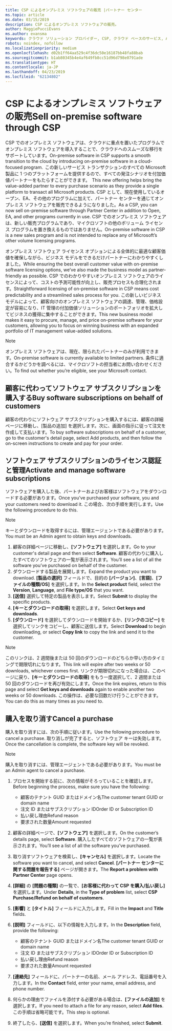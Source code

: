 ```yaml
---
title: CSP によるオンプレミス ソフトウェアの販売 |パートナー センター
ms.topic: article
ms.date: 03/15/2019
description: CSP によるオンプレミス ソフトウェアの販売。
author: MaggiePucciEvans
ms.author: evansma
keywords: クラウド ソリューション プロバイダー, CSP, クラウド ベースのサービス, Azure, Office 365, Dynamics, CSP パートナ, CSP での販売, 直接パートナー, CSP 直接パートナー, CSP 間接リセラー, 直接 CSP, 間接 CSP, 直接モデル, 間接モデル, 間接リセラー, 間接プロバイダー, プロバイダー, ディストリビューター, クラウド ソリューション プロバイダー プログラム
robots: noindex, nofollow
ms.localizationpriority: medium
ms.openlocfilehash: d02b1ff64aa529c4f36dc50e16187bb48fa88bab
ms.sourcegitcommit: b1ab80345b4e4af649fb8cc51d96d798e0791ade
ms.translationtype: HT
ms.contentlocale: ja-JP
ms.lasthandoff: 04/23/2019
ms.locfileid: "62134802"
---
```

# <a name="sell-on-premise-software-through-csp"></a><span data-ttu-id="dbad6-104">CSP によるオンプレミス ソフトウェアの販売</span><span class="sxs-lookup"><span data-stu-id="dbad6-104">Sell on-premise software through CSP</span></span>

<span data-ttu-id="dbad6-105">CSP でのオンプレミス ソフトウェアは、クラウドに重点を置いたプログラムでオンプレミス ソフトウェアを導入することで、クラウドへのスムーズな移行をサポートしています。</span><span class="sxs-lookup"><span data-stu-id="dbad6-105">On-premise software in CSP supports a smooth transition to the cloud by introducing on-premise software in a cloud-focused program.</span></span><span data-ttu-id="dbad6-106">  この新しいサービス トランザクションのすべての Microsoft 製品に 1 つのプラットフォームを提供するので、すべての発注シナリオを付加価値パートナーをもたらすことができます。</span><span class="sxs-lookup"><span data-stu-id="dbad6-106">  This new offering helps bring the value-added partner to every purchase scenario as they provide a single platform to transact all Microsoft products.</span></span> <span data-ttu-id="dbad6-107">CSP として、現在使用しているオープン、EA、その他のプログラムに加えて、パートナー センターを通じてオンプレミス ソフトウェアを販売できるようになりました。</span><span class="sxs-lookup"><span data-stu-id="dbad6-107">As a CSP, you can now sell on-premise software through Partner Center in addition to Open, EA, and other programs currently in use.</span></span> <span data-ttu-id="dbad6-108">CSP でのオンプレミス ソフトウェアは、新しい販売プログラムであり、マイクロソフトの他のボリューム ライセンス プログラムを置き換えるものではありません。</span><span class="sxs-lookup"><span data-stu-id="dbad6-108">On-premise software in CSP is a new sales program and is not intended to replace any of Microsoft’s other volume licensing programs.</span></span> 
 
<span data-ttu-id="dbad6-109">オンプレミス ソフトウェア ライセンス オプションによる全体的に最適な顧客価値を確保しながら、ビジネス モデルをできるだけパートナーにわかりやすくしました。</span><span class="sxs-lookup"><span data-stu-id="dbad6-109">While ensuring the best overall customer value with on-premise software licensing options, we’ve also made the business model as partner-friendly as possible.</span></span> <span data-ttu-id="dbad6-110">CSP でのわかりやすいオンプレミス ソフトウェアのライセンスによって、コストの予測可能性が向上し、販売プロセスも合理化されます。</span><span class="sxs-lookup"><span data-stu-id="dbad6-110">Straightforward licensing of on-premise software in CSP means cost predictability and a streamlined sales process for you.</span></span> <span data-ttu-id="dbad6-111">この新しいビジネス モデルによって、顧客向けのオンプレミス ソフトウェアの調達、管理、価格設定が容易になり、IT 管理の付加価値ソリューションのポートフォリオを拡大してビジネスの獲得に集中することができます。</span><span class="sxs-lookup"><span data-stu-id="dbad6-111">This new business model makes it easy to procure, manage, and price on-premise software for your customers, allowing you to focus on winning business with an expanded portfolio of IT management value-added solutions.</span></span> 

>[!NOTE]
><span data-ttu-id="dbad6-112">オンプレミス ソフトウェアは、現在、限られたパートナーのみが利用できます。</span><span class="sxs-lookup"><span data-stu-id="dbad6-112">On-premise software is currently available to limited partners.</span></span> <span data-ttu-id="dbad6-113">条件に適合するかどうかを調べるには、マイクロソフトの担当者にお問い合わせください。</span><span class="sxs-lookup"><span data-stu-id="dbad6-113">To find out whether you’re eligible, see your Microsoft contact.</span></span> 


## <a name="buy-software-subscriptions-on-behalf-of-customers"></a><span data-ttu-id="dbad6-114">顧客に代わってソフトウェア サブスクリプションを購入する</span><span class="sxs-lookup"><span data-stu-id="dbad6-114">Buy software subscriptions on behalf of customers</span></span>

<span data-ttu-id="dbad6-115">顧客の代わりにソフトウェア サブスクリプションを購入するには、顧客の詳細ページに移動し、[製品の追加] を選択します。次に、画面の指示に従って注文を作成して支払います。</span><span class="sxs-lookup"><span data-stu-id="dbad6-115">To buy software subscriptions on behalf of a customer, go to the customer's detail page, select Add products, and then follow the on-screen instructions to create and pay for your order.</span></span>

## <a name="activate-and-manage-software-subscriptions"></a><span data-ttu-id="dbad6-116">ソフトウェア サブスクリプションのライセンス認証と管理</span><span class="sxs-lookup"><span data-stu-id="dbad6-116">Activate and manage software subscriptions</span></span>

<span data-ttu-id="dbad6-117">ソフトウェアを購入した後、パートナーおよびお客様はソフトウェアをダウンロードする必要があります。</span><span class="sxs-lookup"><span data-stu-id="dbad6-117">Once you’ve purchased your software, you and your customers need to download it.</span></span> <span data-ttu-id="dbad6-118">この場合、次の手順を実行します。</span><span class="sxs-lookup"><span data-stu-id="dbad6-118">Use the following procedure to do this.</span></span> 

>[!NOTE]
><span data-ttu-id="dbad6-119">キーとダウンロードを取得するには、管理エージェントである必要があります。</span><span class="sxs-lookup"><span data-stu-id="dbad6-119">You must be an Admin agent to obtain keys and downloads.</span></span> 

1. <span data-ttu-id="dbad6-120">顧客の詳細ページに移動し、**[ソフトウェア]** を選択します。</span><span class="sxs-lookup"><span data-stu-id="dbad6-120">Go to your customer's detail page and then select **Software**.</span></span> <span data-ttu-id="dbad6-121">顧客の代わりに購入したすべてのソフトウェアの一覧が表示されます。</span><span class="sxs-lookup"><span data-stu-id="dbad6-121">You’ll see a list of all the software you’ve purchased on behalf of the customer.</span></span> 
2.  <span data-ttu-id="dbad6-122">ダウンロードする製品を展開します。</span><span class="sxs-lookup"><span data-stu-id="dbad6-122">Expand the product you want to download.</span></span> <span data-ttu-id="dbad6-123">**[製品の選択]** フィールドで、目的の **[バージョン]**、**[言語]**、**[ファイルの種類/OS]** を選択します。</span><span class="sxs-lookup"><span data-stu-id="dbad6-123">In the **Select product** field, select the **Version**, **Language**, and **File type/OS** that you want.</span></span> 
3.  <span data-ttu-id="dbad6-124">**[送信]** 選択して特定の製品を表示します。</span><span class="sxs-lookup"><span data-stu-id="dbad6-124">Select **Submit** to display the specific products.</span></span> 
4.  <span data-ttu-id="dbad6-125">**[キーとダウンロードの取得]** を選択します。</span><span class="sxs-lookup"><span data-stu-id="dbad6-125">Select **Get keys and downloads**.</span></span> 
5.  <span data-ttu-id="dbad6-126">**[ダウンロード]** を選択してダウンロードを開始するか、**[リンクのコピー]** を選択してリンクをコピーし、顧客に送信します。</span><span class="sxs-lookup"><span data-stu-id="dbad6-126">Select **Download** to begin downloading, or select **Copy link** to copy the link and send it to the customer.</span></span> 

>[!NOTE]
><span data-ttu-id="dbad6-127">このリンクは、2 週間後または 50 回のダウンロードのどちらか早い方のタイミングで期限切れになります。</span><span class="sxs-lookup"><span data-stu-id="dbad6-127">This link will expire after two weeks or 50 downloads, whichever comes first.</span></span> <span data-ttu-id="dbad6-128">リンクが期限切れになった場合は、このページに戻り、**[キーとダウンロードの取得]** をもう一度選択して、2 週間または 50 回のダウンロードを再び有効にします。</span><span class="sxs-lookup"><span data-stu-id="dbad6-128">Once the link expires, return to this page and select **Get keys and downloads** again to enable another two weeks or 50 downloads.</span></span> <span data-ttu-id="dbad6-129">この操作は、必要な回数だけ行うことができます。</span><span class="sxs-lookup"><span data-stu-id="dbad6-129">You can do this as many times as you need to.</span></span> 


## <a name="cancel-a-purchase"></a><span data-ttu-id="dbad6-130">購入を取り消す</span><span class="sxs-lookup"><span data-stu-id="dbad6-130">Cancel a purchase</span></span>
<span data-ttu-id="dbad6-131">購入を取り消すには、次の手順に従います。</span><span class="sxs-lookup"><span data-stu-id="dbad6-131">Use the following procedure to cancel a purchase.</span></span> <span data-ttu-id="dbad6-132">取り消しが完了すると、ソフトウェア キーは失効します。</span><span class="sxs-lookup"><span data-stu-id="dbad6-132">Once the cancellation is complete, the software key will be revoked.</span></span> 

>[!NOTE]
><span data-ttu-id="dbad6-133">購入を取り消すには、管理エージェントである必要があります。</span><span class="sxs-lookup"><span data-stu-id="dbad6-133">You must be an Admin agent to cancel a purchase.</span></span> 

1.  <span data-ttu-id="dbad6-134">プロセスを開始する前に、次の情報がそろっていることを確認します。</span><span class="sxs-lookup"><span data-stu-id="dbad6-134">Before beginning the process, make sure you have the following:</span></span> 
    -   <span data-ttu-id="dbad6-135">顧客のテナント GUID またはドメイン名</span><span class="sxs-lookup"><span data-stu-id="dbad6-135">The customer tenant GUID or domain name</span></span>
    -   <span data-ttu-id="dbad6-136">注文 ID またはサブスクリプション ID</span><span class="sxs-lookup"><span data-stu-id="dbad6-136">Order ID or Subscription ID</span></span>
    -   <span data-ttu-id="dbad6-137">払い戻し理由</span><span class="sxs-lookup"><span data-stu-id="dbad6-137">Refund reason</span></span>
    -   <span data-ttu-id="dbad6-138">要求された数量</span><span class="sxs-lookup"><span data-stu-id="dbad6-138">Amount requested</span></span>

2.  <span data-ttu-id="dbad6-139">顧客の詳細ページで、**[ソフトウェア]** を選択します。</span><span class="sxs-lookup"><span data-stu-id="dbad6-139">On the customer’s details page, select **Software**.</span></span> <span data-ttu-id="dbad6-140">購入したすべてのソフトウェアの一覧が表示されます。</span><span class="sxs-lookup"><span data-stu-id="dbad6-140">You’ll see a list of all the software you’ve purchased.</span></span> 

3.  <span data-ttu-id="dbad6-141">取り消すソフトウェアを検索し、**[キャンセル]** を選択します。</span><span class="sxs-lookup"><span data-stu-id="dbad6-141">Locate the software you want to cancel, and select **Cancel**.</span></span> <span data-ttu-id="dbad6-142">**[パートナー センターに関する問題を報告する]** ページが開きます。</span><span class="sxs-lookup"><span data-stu-id="dbad6-142">The **Report a problem with Partner Center** page opens.</span></span> 

4.  <span data-ttu-id="dbad6-143">**[詳細]** の **[問題の種類]** の一覧で、**[お客様に代わって CSP を購入/払い戻し]** を選択します。</span><span class="sxs-lookup"><span data-stu-id="dbad6-143">Under **Details**, in the **Type of problem** list, select **CSP Purchase/Refund on behalf of customers**.</span></span>

5.  <span data-ttu-id="dbad6-144">**[影響]** と **[タイトル]** フィールドに入力します。</span><span class="sxs-lookup"><span data-stu-id="dbad6-144">Fill in the **Impact** and **Title** fields.</span></span> 

6.  <span data-ttu-id="dbad6-145">**[説明]** フィールドに、以下の情報を入力します。</span><span class="sxs-lookup"><span data-stu-id="dbad6-145">In the **Description** field, provide the following:</span></span> 
    -   <span data-ttu-id="dbad6-146">顧客のテナント GUID またはドメイン名</span><span class="sxs-lookup"><span data-stu-id="dbad6-146">The customer tenant GUID or domain name</span></span>
    -   <span data-ttu-id="dbad6-147">注文 ID またはサブスクリプション ID</span><span class="sxs-lookup"><span data-stu-id="dbad6-147">Order ID or Subscription ID</span></span>
    -   <span data-ttu-id="dbad6-148">払い戻し理由</span><span class="sxs-lookup"><span data-stu-id="dbad6-148">Refund reason</span></span>
    -   <span data-ttu-id="dbad6-149">要求された数量</span><span class="sxs-lookup"><span data-stu-id="dbad6-149">Amount requested</span></span>

7.  <span data-ttu-id="dbad6-150">**[連絡先]** フィールドに、パートナーの名前、メール アドレス、電話番号を入力します。</span><span class="sxs-lookup"><span data-stu-id="dbad6-150">In the **Contact** field, enter your name, email address, and phone number.</span></span> 

8.  <span data-ttu-id="dbad6-151">何らかの理由でファイルを添付する必要がある場合は、**[ファイルの追加]** を選択します。</span><span class="sxs-lookup"><span data-stu-id="dbad6-151">If you need to attach a file for any reason, select **Add files**.</span></span> <span data-ttu-id="dbad6-152">この手順は省略可能です。</span><span class="sxs-lookup"><span data-stu-id="dbad6-152">This step is optional.</span></span> 

9.  <span data-ttu-id="dbad6-153">終了したら、**[送信]** を選択します。</span><span class="sxs-lookup"><span data-stu-id="dbad6-153">When you’re finished, select **Submit**.</span></span>